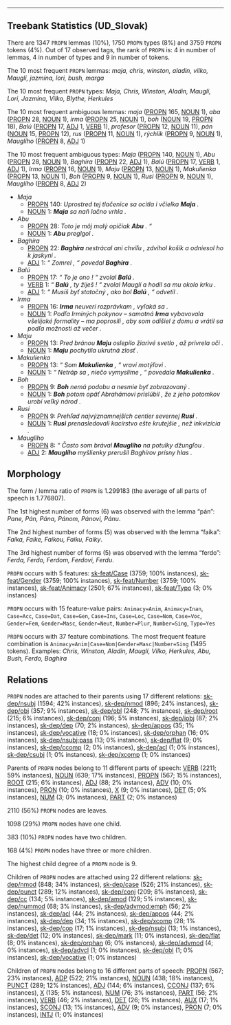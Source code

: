 

--------------------------------------------------------------------------------

## Treebank Statistics (UD_Slovak)

There are 1347 `PROPN` lemmas (10%), 1750 `PROPN` types (8%) and 3759 `PROPN` tokens (4%).
Out of 17 observed tags, the rank of `PROPN` is: 4 in number of lemmas, 4 in number of types and 9 in number of tokens.

The 10 most frequent `PROPN` lemmas: <em>maja, chris, winston, aladin, vilko, Mauglí, jazmína, lori, bush, marga</em>

The 10 most frequent `PROPN` types:  <em>Maja, Chris, Winston, Aladin, Mauglí, Lori, Jazmína, Vilko, Blythe, Herkules</em>

The 10 most frequent ambiguous lemmas: <em>maja</em> ([PROPN]() 165, [NOUN]() 1), <em>aba</em> ([PROPN]() 28, [NOUN]() 1), <em>irma</em> ([PROPN]() 25, [NOUN]() 1), <em>boh</em> ([NOUN]() 19, [PROPN]() 18), <em>Balú</em> ([PROPN]() 17, [ADJ]() 1, [VERB]() 1), <em>profesor</em> ([PROPN]() 12, [NOUN]() 11), <em>pán</em> ([NOUN]() 15, [PROPN]() 12), <em>rus</em> ([PROPN]() 11, [NOUN]() 1), <em>rýchlik</em> ([PROPN]() 9, [NOUN]() 1), <em>Mauglího</em> ([PROPN]() 8, [ADJ]() 1)

The 10 most frequent ambiguous types:  <em>Maja</em> ([PROPN]() 140, [NOUN]() 1), <em>Abu</em> ([PROPN]() 28, [NOUN]() 1), <em>Baghíra</em> ([PROPN]() 22, [ADJ]() 1), <em>Balú</em> ([PROPN]() 17, [VERB]() 1, [ADJ]() 1), <em>Irma</em> ([PROPN]() 16, [NOUN]() 1), <em>Maju</em> ([PROPN]() 13, [NOUN]() 1), <em>Makulienka</em> ([PROPN]() 13, [NOUN]() 1), <em>Boh</em> ([PROPN]() 9, [NOUN]() 1), <em>Rusi</em> ([PROPN]() 9, [NOUN]() 1), <em>Mauglího</em> ([PROPN]() 8, [ADJ]() 2)


* <em>Maja</em>
  * [PROPN]() 140: <em>Uprostred tej tlačenice sa ocitla i včielka <b>Maja</b> .</em>
  * [NOUN]() 1: <em><b>Maja</b> sa naň lačno vrhla .</em>
* <em>Abu</em>
  * [PROPN]() 28: <em>Toto je môj malý opičiak <b>Abu</b> . “</em>
  * [NOUN]() 1: <em><b>Abu</b> preglgol .</em>
* <em>Baghíra</em>
  * [PROPN]() 22: <em><b>Baghíra</b> nestrácal ani chvíľu , zdvihol košík a odniesol ho k jaskyni .</em>
  * [ADJ]() 1: <em>“ Zomrel , “ povedal <b>Baghíra</b> .</em>
* <em>Balú</em>
  * [PROPN]() 17: <em>“ To je ono ! “ zvolal <b>Balú</b> .</em>
  * [VERB]() 1: <em>“ <b>Balú</b> , ty žiješ ! “ zvolal Mauglí a hodil sa mu okolo krku .</em>
  * [ADJ]() 1: <em>“ Musíš byť statočný , ako bol <b>Balú</b> , “ odvetil .</em>
* <em>Irma</em>
  * [PROPN]() 16: <em><b>Irma</b> neuverí rozprávkam , vyľaká sa .</em>
  * [NOUN]() 1: <em>Podľa Irminých pokynov – samotná <b>Irma</b> vybavovala všelijaké formality – ma poprosili , aby som odišiel z domu a vrátil sa podľa možnosti až večer .</em>
* <em>Maju</em>
  * [PROPN]() 13: <em>Pred bránou <b>Maju</b> oslepilo žiarivé svetlo , až privrela oči .</em>
  * [NOUN]() 1: <em><b>Maju</b> pochytila ukrutná zlosť .</em>
* <em>Makulienka</em>
  * [PROPN]() 13: <em>“ Som <b>Makulienka</b> , “ vraví motýľovi .</em>
  * [NOUN]() 1: <em>“ Netráp sa , niečo vymyslíme , “ povedala <b>Makulienka</b> .</em>
* <em>Boh</em>
  * [PROPN]() 9: <em><b>Boh</b> nemá podobu a nesmie byť zobrazovaný .</em>
  * [NOUN]() 1: <em><b>Boh</b> potom opäť Abrahámovi prislúbil , že z jeho potomkov urobí veľký národ .</em>
* <em>Rusi</em>
  * [PROPN]() 9: <em>Prehľad najvýznamnejších centier severnej <b>Rusi</b> .</em>
  * [NOUN]() 1: <em><b>Rusi</b> prenasledovali kacírstvo ešte krutejšie , než inkvizícia .</em>
* <em>Mauglího</em>
  * [PROPN]() 8: <em>“ Často som brával <b>Mauglího</b> na potulky džungľou .</em>
  * [ADJ]() 2: <em><b>Mauglího</b> myšlienky prerušil Baghírov prísny hlas .</em>

## Morphology

The form / lemma ratio of `PROPN` is 1.299183 (the average of all parts of speech is 1.776807).

The 1st highest number of forms (6) was observed with the lemma “pán”: <em>Pane, Pán, Pána, Pánom, Pánovi, Pánu</em>.

The 2nd highest number of forms (5) was observed with the lemma “faika”: <em>Faika, Faike, Faikou, Faiku, Faiky</em>.

The 3rd highest number of forms (5) was observed with the lemma “ferdo”: <em>Ferda, Ferdo, Ferdom, Ferdovi, Ferdu</em>.

`PROPN` occurs with 5 features: [sk-feat/Case]() (3759; 100% instances), [sk-feat/Gender]() (3759; 100% instances), [sk-feat/Number]() (3759; 100% instances), [sk-feat/Animacy]() (2501; 67% instances), [sk-feat/Typo]() (3; 0% instances)

`PROPN` occurs with 15 feature-value pairs: `Animacy=Anim`, `Animacy=Inan`, `Case=Acc`, `Case=Dat`, `Case=Gen`, `Case=Ins`, `Case=Loc`, `Case=Nom`, `Case=Voc`, `Gender=Fem`, `Gender=Masc`, `Gender=Neut`, `Number=Plur`, `Number=Sing`, `Typo=Yes`

`PROPN` occurs with 37 feature combinations.
The most frequent feature combination is `Animacy=Anim|Case=Nom|Gender=Masc|Number=Sing` (1495 tokens).
Examples: <em>Chris, Winston, Aladin, Mauglí, Vilko, Herkules, Abu, Bush, Ferdo, Baghíra</em>


## Relations

`PROPN` nodes are attached to their parents using 17 different relations: [sk-dep/nsubj]() (1594; 42% instances), [sk-dep/nmod]() (896; 24% instances), [sk-dep/obj]() (357; 9% instances), [sk-dep/obl]() (248; 7% instances), [sk-dep/root]() (215; 6% instances), [sk-dep/conj]() (196; 5% instances), [sk-dep/iobj]() (87; 2% instances), [sk-dep/dep]() (70; 2% instances), [sk-dep/appos]() (35; 1% instances), [sk-dep/vocative]() (18; 0% instances), [sk-dep/orphan]() (16; 0% instances), [sk-dep/nsubj:pass]() (13; 0% instances), [sk-dep/flat]() (9; 0% instances), [sk-dep/ccomp]() (2; 0% instances), [sk-dep/acl]() (1; 0% instances), [sk-dep/csubj]() (1; 0% instances), [sk-dep/xcomp]() (1; 0% instances)

Parents of `PROPN` nodes belong to 11 different parts of speech: [VERB]() (2211; 59% instances), [NOUN]() (639; 17% instances), [PROPN]() (567; 15% instances), [ROOT]() (215; 6% instances), [ADJ]() (88; 2% instances), [ADV]() (10; 0% instances), [PRON]() (10; 0% instances), [X]() (9; 0% instances), [DET]() (5; 0% instances), [NUM]() (3; 0% instances), [PART]() (2; 0% instances)

2110 (56%) `PROPN` nodes are leaves.

1098 (29%) `PROPN` nodes have one child.

383 (10%) `PROPN` nodes have two children.

168 (4%) `PROPN` nodes have three or more children.

The highest child degree of a `PROPN` node is 9.

Children of `PROPN` nodes are attached using 22 different relations: [sk-dep/nmod]() (848; 34% instances), [sk-dep/case]() (526; 21% instances), [sk-dep/punct]() (289; 12% instances), [sk-dep/conj]() (209; 8% instances), [sk-dep/cc]() (134; 5% instances), [sk-dep/amod]() (129; 5% instances), [sk-dep/nummod]() (68; 3% instances), [sk-dep/advmod:emph]() (56; 2% instances), [sk-dep/acl]() (44; 2% instances), [sk-dep/appos]() (44; 2% instances), [sk-dep/dep]() (34; 1% instances), [sk-dep/xcomp]() (28; 1% instances), [sk-dep/cop]() (17; 1% instances), [sk-dep/nsubj]() (13; 1% instances), [sk-dep/det]() (12; 0% instances), [sk-dep/mark]() (11; 0% instances), [sk-dep/flat]() (8; 0% instances), [sk-dep/orphan]() (6; 0% instances), [sk-dep/advmod]() (4; 0% instances), [sk-dep/advcl]() (1; 0% instances), [sk-dep/obl]() (1; 0% instances), [sk-dep/vocative]() (1; 0% instances)

Children of `PROPN` nodes belong to 16 different parts of speech: [PROPN]() (567; 23% instances), [ADP]() (522; 21% instances), [NOUN]() (438; 18% instances), [PUNCT]() (289; 12% instances), [ADJ]() (144; 6% instances), [CCONJ]() (137; 6% instances), [X]() (135; 5% instances), [NUM]() (76; 3% instances), [PART]() (56; 2% instances), [VERB]() (46; 2% instances), [DET]() (26; 1% instances), [AUX]() (17; 1% instances), [SCONJ]() (13; 1% instances), [ADV]() (9; 0% instances), [PRON]() (7; 0% instances), [INTJ]() (1; 0% instances)

